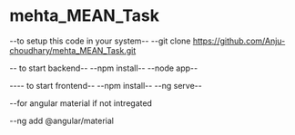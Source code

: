 # mehta_MEAN_Task

--to setup this code in your system--
--git clone https://github.com/Anju-choudhary/mehta_MEAN_Task.git

-- to start backend--
--npm install--
--node app--

---- to start frontend--
--npm install--
--ng serve--

--for angular material if not intregated

--ng add @angular/material

